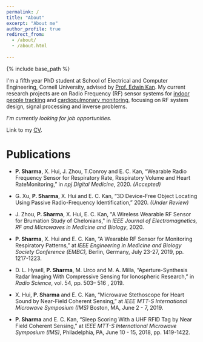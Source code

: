 ```yaml
---
permalink: /
title: "About"
excerpt: "About me"
author_profile: true
redirect_from: 
  - /about/
  - /about.html
  
---
```

{% include base_path %}

I'm a fifth year PhD student at School of Electrical and Computer Engineering, Cornell University, advised by [Prof. Edwin Kan](https://kan.ece.cornell.edu/). My current research projects are on Radio Frequency (RF) sensor systems for [indoor people tracking](https://psharma15.github.io/CLEAR/) and [cardiopulmonary monitoring](https://psharma15.github.io/RF-Vital-Sensing/), focusing on RF system design, signal processing and inverse problems. 

*I'm currently looking for job opportunities.*

Link to my <a href="/Pragya_Sharma_CV.pdf" target="_blank">CV</a>.

Publications
=====

  * **P. Sharma**, X. Hui, J. Zhou, T.Conroy and E. C. Kan, “Wearable Radio Frequency Sensor for Respiratory Rate, Respiratory Volume and Heart RateMonitoring,” in _npj Digital Medicine_, 2020. _(Accepted)_
  
  * G. Xu, **P. Sharma**, X. Hui and E. C. Kan, “3D Device-Free Object Locating Using Passive Radio-Frequency Identification,” 2020. _(Under Review)_
    
  * J. Zhou, **P. Sharma**, X. Hui, E. C. Kan, "A Wireless Wearable RF Sensor for Brumation Study of Chelonians," in _IEEE Journal of Electromagnetics, RF and Microwaves in Medicine and Biology_, 2020.

  * **P. Sharma**, X. Hui and E. C. Kan, “A Wearable RF Sensor for Monitoring Respiratory Patterns,” at _IEEE Engineering in Medicine and Biology Society Conference (EMBC),_ Berlin, Germany, July 23-27, 2019, pp. 1217-1223.

  * D. L. Hysell, **P. Sharma**, M. Urco and M. A. Milla, “Aperture-Synthesis Radar Imaging With Compressive Sensing for Ionospheric Research,” in _Radio Science_, vol. 54, pp. 503– 516 , 2019.

  * X. Hui, **P. Sharma** and E. C. Kan, “Microwave Stethoscope for Heart Sound by Near-Field Coherent Sensing,” at _IEEE MTT-S International Microwave Symposium (IMS)_ Boston, MA, June 2 - 7, 2019.

  * **P. Sharma** and E. C. Kan, “Sleep Scoring With a UHF RFID Tag by Near Field Coherent Sensing,” at _IEEE MTT-S International Microwave Symposium (IMS)_, Philadelphia, PA, June 10 - 15, 2018, pp. 1419-1422.

